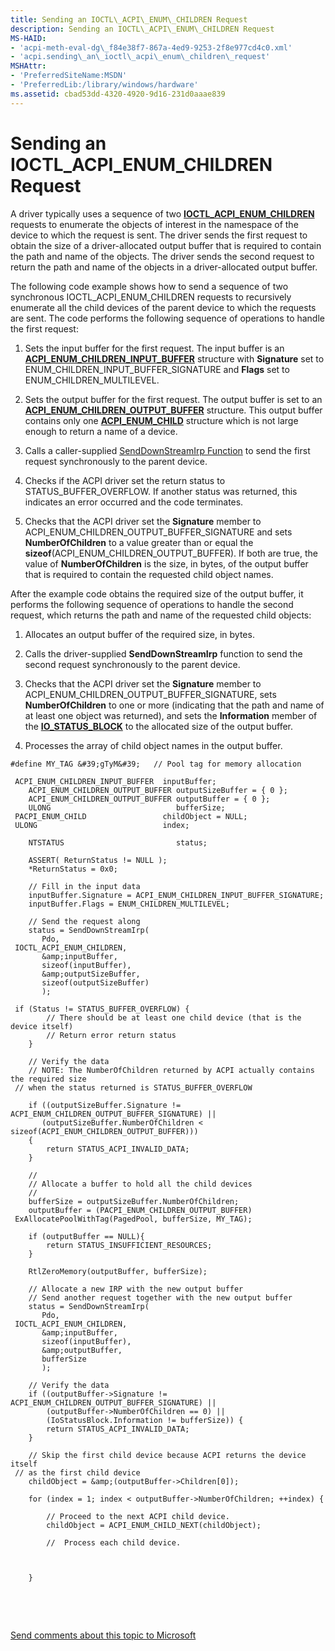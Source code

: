 ```yaml
---
title: Sending an IOCTL\_ACPI\_ENUM\_CHILDREN Request
description: Sending an IOCTL\_ACPI\_ENUM\_CHILDREN Request
MS-HAID:
- 'acpi-meth-eval-dg\_f84e38f7-867a-4ed9-9253-2f8e977cd4c0.xml'
- 'acpi.sending\_an\_ioctl\_acpi\_enum\_children\_request'
MSHAttr:
- 'PreferredSiteName:MSDN'
- 'PreferredLib:/library/windows/hardware'
ms.assetid: cbad53dd-4320-4920-9d16-231d0aaae839
---
```


# Sending an IOCTL\_ACPI\_ENUM\_CHILDREN Request


A driver typically uses a sequence of two [**IOCTL\_ACPI\_ENUM\_CHILDREN**](https://msdn.microsoft.com/library/windows/hardware/ff536147) requests to enumerate the objects of interest in the namespace of the device to which the request is sent. The driver sends the first request to obtain the size of a driver-allocated output buffer that is required to contain the path and name of the objects. The driver sends the second request to return the path and name of the objects in a driver-allocated output buffer.

The following code example shows how to send a sequence of two synchronous IOCTL\_ACPI\_ENUM\_CHILDREN requests to recursively enumerate all the child devices of the parent device to which the requests are sent. The code performs the following sequence of operations to handle the first request:

1.  Sets the input buffer for the first request. The input buffer is an [**ACPI\_ENUM\_CHILDREN\_INPUT\_BUFFER**](https://msdn.microsoft.com/library/windows/hardware/ff536110) structure with **Signature** set to ENUM\_CHILDREN\_INPUT\_BUFFER\_SIGNATURE and **Flags** set to ENUM\_CHILDREN\_MULTILEVEL.

2.  Sets the output buffer for the first request. The output buffer is set to an [**ACPI\_ENUM\_CHILDREN\_OUTPUT\_BUFFER**](https://msdn.microsoft.com/library/windows/hardware/ff536112) structure. This output buffer contains only one [**ACPI\_ENUM\_CHILD**](https://msdn.microsoft.com/library/windows/hardware/ff536109) structure which is not large enough to return a name of a device.

3.  Calls a caller-supplied [SendDownStreamIrp Function](senddownstreamirp-function.md) to send the first request synchronously to the parent device.

4.  Checks if the ACPI driver set the return status to STATUS\_BUFFER\_OVERFLOW. If another status was returned, this indicates an error occurred and the code terminates.

5.  Checks that the ACPI driver set the **Signature** member to ACPI\_ENUM\_CHILDREN\_OUTPUT\_BUFFER\_SIGNATURE and sets **NumberOfChildren** to a value greater than or equal the **sizeof**(ACPI\_ENUM\_CHILDREN\_OUTPUT\_BUFFER). If both are true, the value of **NumberOfChildren** is the size, in bytes, of the output buffer that is required to contain the requested child object names.

After the example code obtains the required size of the output buffer, it performs the following sequence of operations to handle the second request, which returns the path and name of the requested child objects:

1.  Allocates an output buffer of the required size, in bytes.

2.  Calls the driver-supplied **SendDownStreamIrp** function to send the second request synchronously to the parent device.

3.  Checks that the ACPI driver set the **Signature** member to ACPI\_ENUM\_CHILDREN\_OUTPUT\_BUFFER\_SIGNATURE, sets **NumberOfChildren** to one or more (indicating that the path and name of at least one object was returned), and sets the **Information** member of the [**IO\_STATUS\_BLOCK**](https://msdn.microsoft.com/library/windows/hardware/ff550671) to the allocated size of the output buffer.

4.  Processes the array of child object names in the output buffer.

```
#define MY_TAG &#39;gTyM&#39;   // Pool tag for memory allocation

 ACPI_ENUM_CHILDREN_INPUT_BUFFER  inputBuffer;
    ACPI_ENUM_CHILDREN_OUTPUT_BUFFER outputSizeBuffer = { 0 };
    ACPI_ENUM_CHILDREN_OUTPUT_BUFFER outputBuffer = { 0 };
    ULONG                            bufferSize;
 PACPI_ENUM_CHILD                 childObject = NULL;
 ULONG                            index;

    NTSTATUS                         status;

    ASSERT( ReturnStatus != NULL );
    *ReturnStatus = 0x0;

    // Fill in the input data
    inputBuffer.Signature = ACPI_ENUM_CHILDREN_INPUT_BUFFER_SIGNATURE;
    inputBuffer.Flags = ENUM_CHILDREN_MULTILEVEL;

    // Send the request along
    status = SendDownStreamIrp(
       Pdo,
 IOCTL_ACPI_ENUM_CHILDREN,
       &amp;inputBuffer,
       sizeof(inputBuffer),
       &amp;outputSizeBuffer,
       sizeof(outputSizeBuffer)
       );

 if (Status != STATUS_BUFFER_OVERFLOW) {
        // There should be at least one child device (that is the device itself)
        // Return error return status
    }

    // Verify the data
    // NOTE: The NumberOfChildren returned by ACPI actually contains the required size
 // when the status returned is STATUS_BUFFER_OVERFLOW 

    if ((outputSizeBuffer.Signature != ACPI_ENUM_CHILDREN_OUTPUT_BUFFER_SIGNATURE) ||
       (outputSizeBuffer.NumberOfChildren < sizeof(ACPI_ENUM_CHILDREN_OUTPUT_BUFFER)))
    {
        return STATUS_ACPI_INVALID_DATA;
    }

    //
    // Allocate a buffer to hold all the child devices
    //
    bufferSize = outputSizeBuffer.NumberOfChildren;
    outputBuffer = (PACPI_ENUM_CHILDREN_OUTPUT_BUFFER)
 ExAllocatePoolWithTag(PagedPool, bufferSize, MY_TAG);

    if (outputBuffer == NULL){
        return STATUS_INSUFFICIENT_RESOURCES;
    }

    RtlZeroMemory(outputBuffer, bufferSize);

    // Allocate a new IRP with the new output buffer
    // Send another request together with the new output buffer
    status = SendDownStreamIrp(
       Pdo,
 IOCTL_ACPI_ENUM_CHILDREN,
       &amp;inputBuffer,
       sizeof(inputBuffer),
       &amp;outputBuffer,
       bufferSize
       );

    // Verify the data
    if ((outputBuffer->Signature != ACPI_ENUM_CHILDREN_OUTPUT_BUFFER_SIGNATURE) ||
        (outputBuffer->NumberOfChildren == 0) ||
        (IoStatusBlock.Information != bufferSize)) {
        return STATUS_ACPI_INVALID_DATA;
    }

    // Skip the first child device because ACPI returns the device itself 
 // as the first child device
    childObject = &amp;(outputBuffer->Children[0]);

    for (index = 1; index < outputBuffer->NumberOfChildren; ++index) {

        // Proceed to the next ACPI child device. 
        childObject = ACPI_ENUM_CHILD_NEXT(childObject);

        //  Process each child device.
 
 
 
    }
```

 

 

[Send comments about this topic to Microsoft](mailto:wsddocfb@microsoft.com?subject=Documentation%20feedback%20%5Bacpi\acpi%5D:%20Sending%20an%20IOCTL_ACPI_ENUM_CHILDREN%20Request%20%20RELEASE:%20%284/27/2016%29&body=%0A%0APRIVACY%20STATEMENT%0A%0AWe%20use%20your%20feedback%20to%20improve%20the%20documentation.%20We%20don't%20use%20your%20email%20address%20for%20any%20other%20purpose,%20and%20we'll%20remove%20your%20email%20address%20from%20our%20system%20after%20the%20issue%20that%20you're%20reporting%20is%20fixed.%20While%20we're%20working%20to%20fix%20this%20issue,%20we%20might%20send%20you%20an%20email%20message%20to%20ask%20for%20more%20info.%20Later,%20we%20might%20also%20send%20you%20an%20email%20message%20to%20let%20you%20know%20that%20we've%20addressed%20your%20feedback.%0A%0AFor%20more%20info%20about%20Microsoft's%20privacy%20policy,%20see%20http://privacy.microsoft.com/default.aspx. "Send comments about this topic to Microsoft")




